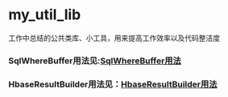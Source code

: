 # my_util_lib
工作中总结的公共类库、小工具，用来提高工作效率以及代码整洁度

### SqlWhereBuffer用法见:[SqlWhereBuffer用法](http://jacobs.wanhb.cn/2017/01/30/%E7%B1%BB%E5%87%BD%E6%95%B0%E5%BC%8F%E7%9A%84sql%E7%94%9F%E6%88%90%E5%B7%A5%E5%85%B7%E7%B1%BB%E7%9A%84%E5%B0%81%E8%A3%85/)

### HbaseResultBuilder用法见：[HbaseResultBuilder用法](http://jacobs.wanhb.cn/2016/10/09/%E6%89%8B%E5%8A%A8%E5%B0%81%E8%A3%85HbaseTemplate-mapper%E7%B1%BB/)
